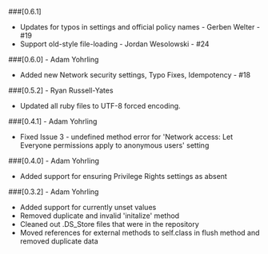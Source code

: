 ###[0.6.1]
 * Updates for typos in settings and official policy names - Gerben Welter - #19
 * Support old-style file-loading - Jordan Wesolowski - #24

###[0.6.0] - Adam Yohrling
 * Added new Network security settings, Typo Fixes, Idempotency - #18

###[0.5.2] - Ryan Russell-Yates
 * Updated all ruby files to UTF-8 forced encoding.

###[0.4.1] - Adam Yohrling
 * Fixed Issue 3 - undefined method error for 'Network access: Let Everyone permissions apply to
   anonymous users' setting

###[0.4.0] - Adam Yohrling
 * Added support for ensuring Privilege Rights settings as absent

###[0.3.2] - Adam Yohrling
 * Added support for currently unset values
 * Removed duplicate and invalid 'initalize' method
 * Cleaned out .DS_Store files that were in the repository
 * Moved references for external methods to self.class in flush method and removed duplicate data
